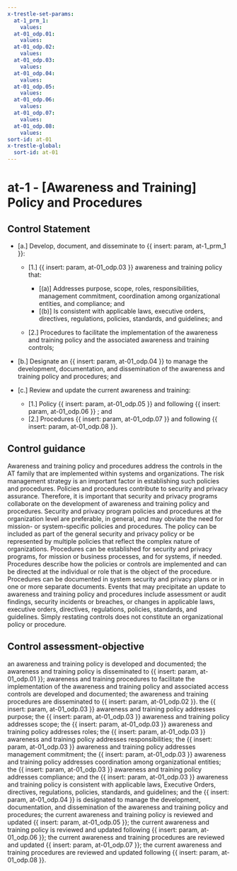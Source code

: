 ```yaml
---
x-trestle-set-params:
  at-1_prm_1:
    values:
  at-01_odp.01:
    values:
  at-01_odp.02:
    values:
  at-01_odp.03:
    values:
  at-01_odp.04:
    values:
  at-01_odp.05:
    values:
  at-01_odp.06:
    values:
  at-01_odp.07:
    values:
  at-01_odp.08:
    values:
sort-id: at-01
x-trestle-global:
  sort-id: at-01
---
```


# at-1 - \[Awareness and Training\] Policy and Procedures

## Control Statement

- \[a.\] Develop, document, and disseminate to {{ insert: param, at-1_prm_1 }}:

  - \[1.\] {{ insert: param, at-01_odp.03 }} awareness and training policy that:

    - \[(a)\] Addresses purpose, scope, roles, responsibilities, management commitment, coordination among organizational entities, and compliance; and
    - \[(b)\] Is consistent with applicable laws, executive orders, directives, regulations, policies, standards, and guidelines; and

  - \[2.\] Procedures to facilitate the implementation of the awareness and training policy and the associated awareness and training controls;

- \[b.\] Designate an {{ insert: param, at-01_odp.04 }} to manage the development, documentation, and dissemination of the awareness and training policy and procedures; and

- \[c.\] Review and update the current awareness and training:

  - \[1.\] Policy {{ insert: param, at-01_odp.05 }} and following {{ insert: param, at-01_odp.06 }} ; and
  - \[2.\] Procedures {{ insert: param, at-01_odp.07 }} and following {{ insert: param, at-01_odp.08 }}.

## Control guidance

Awareness and training policy and procedures address the controls in the AT family that are implemented within systems and organizations. The risk management strategy is an important factor in establishing such policies and procedures. Policies and procedures contribute to security and privacy assurance. Therefore, it is important that security and privacy programs collaborate on the development of awareness and training policy and procedures. Security and privacy program policies and procedures at the organization level are preferable, in general, and may obviate the need for mission- or system-specific policies and procedures. The policy can be included as part of the general security and privacy policy or be represented by multiple policies that reflect the complex nature of organizations. Procedures can be established for security and privacy programs, for mission or business processes, and for systems, if needed. Procedures describe how the policies or controls are implemented and can be directed at the individual or role that is the object of the procedure. Procedures can be documented in system security and privacy plans or in one or more separate documents. Events that may precipitate an update to awareness and training policy and procedures include assessment or audit findings, security incidents or breaches, or changes in applicable laws, executive orders, directives, regulations, policies, standards, and guidelines. Simply restating controls does not constitute an organizational policy or procedure.

## Control assessment-objective

an awareness and training policy is developed and documented;
the awareness and training policy is disseminated to {{ insert: param, at-01_odp.01 }};
awareness and training procedures to facilitate the implementation of the awareness and training policy and associated access controls are developed and documented;
the awareness and training procedures are disseminated to {{ insert: param, at-01_odp.02 }}.
the {{ insert: param, at-01_odp.03 }} awareness and training policy addresses purpose;
the {{ insert: param, at-01_odp.03 }} awareness and training policy addresses scope;
the {{ insert: param, at-01_odp.03 }} awareness and training policy addresses roles;
the {{ insert: param, at-01_odp.03 }} awareness and training policy addresses responsibilities;
the {{ insert: param, at-01_odp.03 }} awareness and training policy addresses management commitment;
the {{ insert: param, at-01_odp.03 }} awareness and training policy addresses coordination among organizational entities;
the {{ insert: param, at-01_odp.03 }} awareness and training policy addresses compliance; and
the {{ insert: param, at-01_odp.03 }} awareness and training policy is consistent with applicable laws, Executive Orders, directives, regulations, policies, standards, and guidelines; and
the {{ insert: param, at-01_odp.04 }} is designated to manage the development, documentation, and dissemination of the awareness and training policy and procedures;
the current awareness and training policy is reviewed and updated {{ insert: param, at-01_odp.05 }};
the current awareness and training policy is reviewed and updated following {{ insert: param, at-01_odp.06 }};
the current awareness and training procedures are reviewed and updated {{ insert: param, at-01_odp.07 }};
the current awareness and training procedures are reviewed and updated following {{ insert: param, at-01_odp.08 }}.
